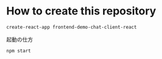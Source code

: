 # How to create this repository

```sh
create-react-app frontend-demo-chat-client-react
```

起動の仕方

```sh
npm start
```
